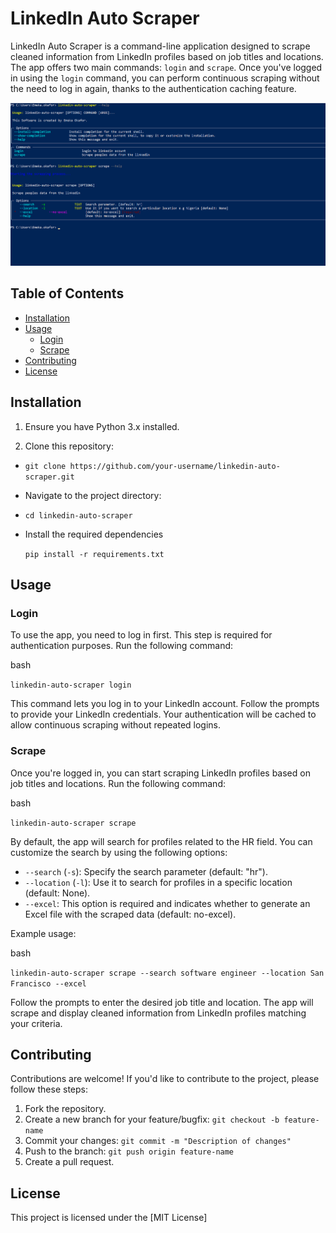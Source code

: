 
# LinkedIn Auto Scraper

LinkedIn Auto Scraper is a command-line application designed to scrape cleaned information from LinkedIn profiles based on job titles and locations. The app offers two main commands: `login` and `scrape`. Once you've logged in using the `login` command, you can perform continuous scraping without the need to log in again, thanks to the authentication caching feature.

![linkedin-auto-scraper](Screenshot.png)

## Table of Contents

-   [Installation](https://chat.openai.com/c/b42c6a84-5afc-4a4e-a9ae-23be4b649973#installation)
-   [Usage](https://chat.openai.com/c/b42c6a84-5afc-4a4e-a9ae-23be4b649973#usage)
    -   [Login](https://chat.openai.com/c/b42c6a84-5afc-4a4e-a9ae-23be4b649973#login)
    -   [Scrape](https://chat.openai.com/c/b42c6a84-5afc-4a4e-a9ae-23be4b649973#scrape)
-   [Contributing](https://chat.openai.com/c/b42c6a84-5afc-4a4e-a9ae-23be4b649973#contributing)
-   [License](https://chat.openai.com/c/b42c6a84-5afc-4a4e-a9ae-23be4b649973#license)

## Installation

1.  Ensure you have Python 3.x installed.
    
2.  Clone this repository:

-   `git clone https://github.com/your-username/linkedin-auto-scraper.git` 
    
-   Navigate to the project directory: 
    
-   `cd linkedin-auto-scraper` 
    
-   Install the required dependencies  

	 `pip install -r requirements.txt` 
    

## Usage

### Login

To use the app, you need to log in first. This step is required for authentication purposes. Run the following command:

bash

`linkedin-auto-scraper login` 

This command lets you log in to your LinkedIn account. Follow the prompts to provide your LinkedIn credentials. Your authentication will be cached to allow continuous scraping without repeated logins.

### Scrape

Once you're logged in, you can start scraping LinkedIn profiles based on job titles and locations. Run the following command:

bash

`linkedin-auto-scraper scrape` 

By default, the app will search for profiles related to the HR field. You can customize the search by using the following options:

-   `--search` (`-s`): Specify the search parameter (default: "hr").
-   `--location` (`-l`): Use it to search for profiles in a specific location (default: None).
-   `--excel`: This option is required and indicates whether to generate an Excel file with the scraped data (default: no-excel).

Example usage:

bash

`linkedin-auto-scraper scrape --search software engineer --location San Francisco --excel` 

Follow the prompts to enter the desired job title and location. The app will scrape and display cleaned information from LinkedIn profiles matching your criteria.

## Contributing

Contributions are welcome! If you'd like to contribute to the project, please follow these steps:

1.  Fork the repository.
2.  Create a new branch for your feature/bugfix: `git checkout -b feature-name`
3.  Commit your changes: `git commit -m "Description of changes"`
4.  Push to the branch: `git push origin feature-name`
5.  Create a pull request.

## License

This project is licensed under the [MIT License]
